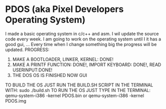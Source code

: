 # PDOS (aka Pixel Developers Operating System)
I made a basic operating system in c/c++ and asm.
I wil update the source code every week.
I am going to work on the operating system until I it has a good gui, ...
Every time when I change something big the progress will be updated.
PROGRESS:
1) MAKE A BOOTLOADER, LINKER, KERNEL: DONE!
2) MAKE A PRINTF FUNCTION: DONE!, IMPORT KEYBOARD: DONE!, READ USERINPUT:DONE!
3) THE DOS OS IS FINISHED NOW GUI



TO BUILD THE OS JUST RUN THE BUILD.SH SCRIPT IN THE TERMINAL WITH: sudo ./build.sh
TO RUN THE OS JUST TYPE IN THE TERMINAL: qemu-system-i386 -kernel PDOS.bin or qemu-system-i386 -kernel PDOS.img

